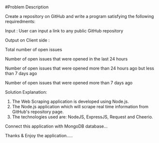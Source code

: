 #Problem Description 

Create a repository on GitHub and write a program satisfying the following requiredments: 

Input : User can input a link to any public GitHub repository

Output on Client side :

 Total number of open issues

 Number of open issues that were opened in the last 24 hours

 Number of open issues that were opened more than 24 hours ago but less than 7 days ago

 Number of open issues that were opened more than 7 days ago 


Solution Explanation:

1) The Web Scraping application is developed using Node.js.
2) The Node.js application which will scrape real time information from GitHub's repository page.
4) The technologies used are: NodeJS, ExpressJS, Request and Cheerio.

Connect this application with MongoDB database...

Thanks & Enjoy the application.....
